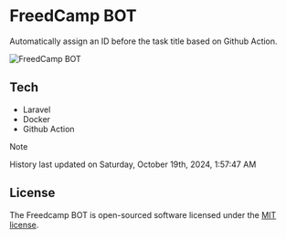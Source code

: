 # FreedCamp BOT

Automatically assign an ID before the task title based on Github Action.

![FreedCamp BOT](https://repository-images.githubusercontent.com/737932867/7d34798b-2680-471c-b089-a78a718d3d6a)

## Tech

- Laravel
- Docker
- Github Action

> [!NOTE]  
> History last updated on Saturday, October 19th, 2024, 1:57:47 AM

## License

The Freedcamp BOT is open-sourced software licensed under the [MIT license](https://opensource.org/licenses/MIT).
